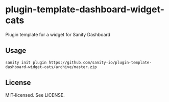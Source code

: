 # plugin-template-dashboard-widget-cats

Plugin template for a widget for Sanity Dashboard

## Usage

`sanity init plugin https://github.com/sanity-io/plugin-template-dashboard-widget-cats/archive/master.zip`

## License

MIT-licensed. See LICENSE.